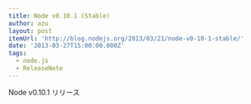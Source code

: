 ```yaml
---
title: Node v0.10.1 (Stable)
author: azu
layout: post
itemUrl: 'http://blog.nodejs.org/2013/03/21/node-v0-10-1-stable/'
date: '2013-03-27T15:00:00.000Z'
tags:
  - node.js
  - ReleaseNote
---
```

Node v0.10.1 リリース
